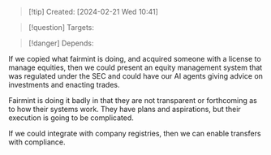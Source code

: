 
>[!tip] Created: [2024-02-21 Wed 10:41]

>[!question] Targets: 

>[!danger] Depends: 

If we copied what fairmint is doing, and acquired someone with a license to manage equities, then we could present an equity management system that was regulated under the SEC and could have our AI agents giving advice on investments and enacting trades.

Fairmint is doing it badly in that they are not transparent or forthcoming as to how their systems work.  They have plans and aspirations, but their execution is going to be complicated.

If we could integrate with company registries, then we can enable transfers with compliance.